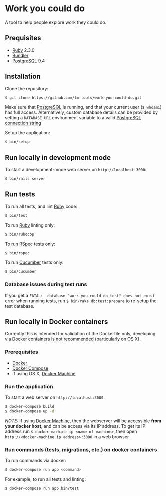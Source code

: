 # Work you could do

A tool to help people explore work they could do.

## Prequisites
- [Ruby] 2.3.0
- [Bundler]
- [PostgreSQL] 9.4

## Installation

Clone the repository:

```sh
$ git clone https://github.com/lm-tools/work-you-could-do.git
```

Make sure that [PostgreSQL] is running, and that your current user (`$ whoami`)
has full access. Alternatively, custom database details can be provided by setting
a `DATABASE_URL` environment variable to a valid [PostgreSQL connection string]

Setup the application:

```sh
$ bin/setup
```

## Run locally in development mode

To start a development-mode web server on `http://localhost:3000`:

```sh
$ bin/rails server
```

## Run tests

To run all tests, and lint [Ruby] code:
```sh
$ bin/test
```

To run [Ruby] linting only:
```sh
$ bin/rubocop
```

To run [RSpec] tests only:
```sh
$ bin/rspec
```

To run [Cucumber] tests only:
```sh
$ bin/cucumber
```

### Database issues during test runs

If you get a `FATAL:  database "work-you-could-do_test" does not exist` error
when running tests, run `$ bin/rake db:test:prepare` to re-setup the test
database.

## Run locally in Docker containers

Currently this is intended for validation of the Dockerfile only, developing
via Docker containers is not recommended (particularly on OS X).

### Prerequisites
- [Docker]
- [Docker Compose]
- If using OS X, [Docker Machine]

### Run the application
To start a web server on `http://localhost:3000`.

```sh
$ docker-compose build
$ docker-compose up -d
```

*NOTE:* If using [Docker Machine], then the webserver will be accessible
**from your docker host**, and can be access via its IP address. To get its IP address
run `$ docker-machine ip <name-of-machine>`, then open
`http://<docker-machine ip address>:3000` in a web browser

### Run commands (tests, migrations, etc.) on docker containers

To run commands via docker:

```sh
$ docker-compose run app <command>
```

For example, to run all tests and linting:

```sh
$ docker-compose run app bin/test
```


[Bundler]: http://bundler.io/
[Ruby]: https://www.ruby-lang.org/
[PostgreSQL]: http://www.postgresql.org/
[PostgreSQL connection string]: http://www.postgresql.org/docs/9.4/static/libpq-connect.html#AEN41221
[RSpec]: http://rspec.info/
[Cucumber]: https://cucumber.io/
[Docker]: https://www.docker.com/
[Docker Compose]: https://www.docker.com/products/docker-compose
[Docker Machine]: https://www.docker.com/products/docker-machine
